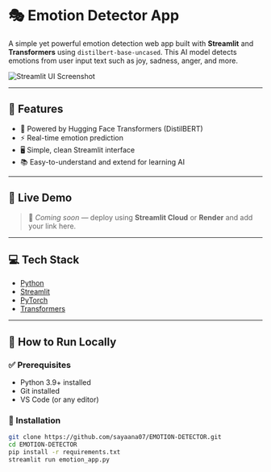 # 🎭 Emotion Detector App

A simple yet powerful emotion detection web app built with **Streamlit** and **Transformers** using `distilbert-base-uncased`. This AI model detects emotions from user input text such as joy, sadness, anger, and more.

![Streamlit UI Screenshot](EMOTION-DETECTOR.png) <!-- (Optional) Add a screenshot image here -->

---

## 📌 Features

- 🧠 Powered by Hugging Face Transformers (DistilBERT)
- ⚡ Real-time emotion prediction
- 🖥️ Simple, clean Streamlit interface
- 📚 Easy-to-understand and extend for learning AI

---

## 🚀 Live Demo

> 🔗 *Coming soon* — deploy using **Streamlit Cloud** or **Render** and add your link here.

---

## 💻 Tech Stack

- [Python](https://www.python.org/)
- [Streamlit](https://streamlit.io/)
- [PyTorch](https://pytorch.org/)
- [Transformers](https://huggingface.co/transformers/)

---

## 🧪 How to Run Locally

### ✅ Prerequisites

- Python 3.9+ installed
- Git installed
- VS Code (or any editor)

### 🔧 Installation

```bash
git clone https://github.com/sayaana07/EMOTION-DETECTOR.git
cd EMOTION-DETECTOR
pip install -r requirements.txt
streamlit run emotion_app.py
